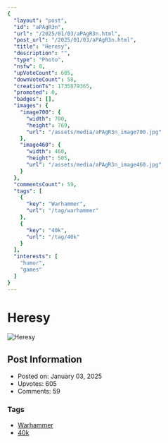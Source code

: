 ```yaml
---
{
  "layout": "post",
  "id": "aPAgR3n",
  "url": "/2025/01/03/aPAgR3n.html",
  "post_url": "/2025/01/03/aPAgR3n.html",
  "title": "Heresy",
  "description": "",
  "type": "Photo",
  "nsfw": 0,
  "upVoteCount": 605,
  "downVoteCount": 58,
  "creationTs": 1735879365,
  "promoted": 0,
  "badges": [],
  "images": {
    "image700": {
      "width": 700,
      "height": 769,
      "url": "/assets/media/aPAgR3n_image700.jpg"
    },
    "image460": {
      "width": 460,
      "height": 505,
      "url": "/assets/media/aPAgR3n_image460.jpg"
    }
  },
  "commentsCount": 59,
  "tags": [
    {
      "key": "Warhammer",
      "url": "/tag/warhammer"
    },
    {
      "key": "40k",
      "url": "/tag/40k"
    }
  ],
  "interests": [
    "humor",
    "games"
  ]
}
---
```


# Heresy

![Heresy](/assets/media/aPAgR3n_image700.jpg)

## Post Information

- Posted on: January 03, 2025
- Upvotes: 605
- Comments: 59

### Tags

- [Warhammer](/tag/Warhammer)
- [40k](/tag/40k)

